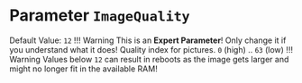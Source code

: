 # Parameter `ImageQuality`
Default Value: `12`
!!! Warning
    This is an **Expert Parameter**! Only change it if you understand what it does!
Quality index for pictures. `0` (high) .. `63` (low)
!!! Warning
    Values below `12` can result in reboots as the image gets larger and might no longer fit in the available RAM!

